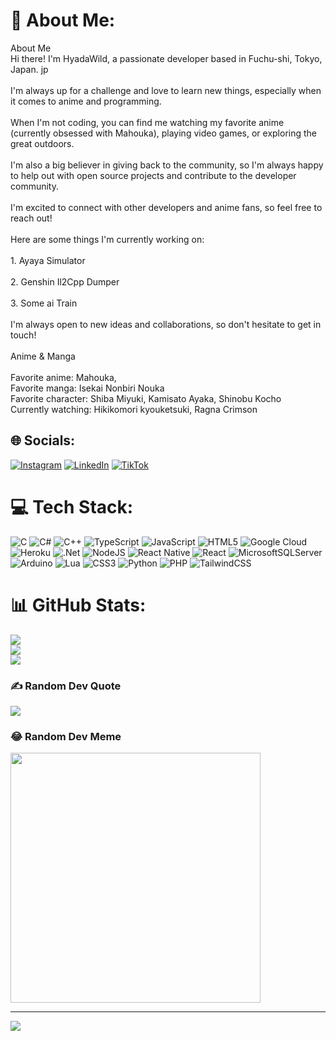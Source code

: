 # 💫 About Me:
About Me<br>Hi there! I'm HyadaWild, a passionate developer based in Fuchu-shi, Tokyo, Japan. jp<br><br>I'm always up for a challenge and love to learn new things, especially when it comes to anime and programming.<br><br>When I'm not coding, you can find me watching my favorite anime (currently obsessed with Mahouka), playing video games, or exploring the great outdoors. ️<br><br>I'm also a big believer in giving back to the community, so I'm always happy to help out with open source projects and contribute to the developer community.<br><br>I'm excited to connect with other developers and anime fans, so feel free to reach out!<br><br>Here are some things I'm currently working on:<br><br>1. Ayaya Simulator<br><br>2. Genshin Il2Cpp Dumper<br><br>3. Some ai Train<br><br>I'm always open to new ideas and collaborations, so don't hesitate to get in touch!<br><br>Anime & Manga<br><br>Favorite anime: Mahouka, <br>Favorite manga: Isekai Nonbiri Nouka<br>Favorite character: Shiba Miyuki, Kamisato Ayaka, Shinobu Kocho<br>Currently watching: Hikikomori kyouketsuki, Ragna Crimson


## 🌐 Socials:
[![Instagram](https://img.shields.io/badge/Instagram-%23E4405F.svg?logo=Instagram&logoColor=white)](https://instagram.com/@haydar_wildan) [![LinkedIn](https://img.shields.io/badge/LinkedIn-%230077B5.svg?logo=linkedin&logoColor=white)](https://linkedin.com/in/Haydar_Wildan_Zacky) [![TikTok](https://img.shields.io/badge/TikTok-%23000000.svg?logo=TikTok&logoColor=white)](https://www.tiktok.com/@hyadakitayama) 

# 💻 Tech Stack:
![C](https://img.shields.io/badge/c-%2300599C.svg?style=for-the-badge&logo=c&logoColor=white) ![C#](https://img.shields.io/badge/c%23-%23239120.svg?style=for-the-badge&logo=c-sharp&logoColor=white) ![C++](https://img.shields.io/badge/c++-%2300599C.svg?style=for-the-badge&logo=c%2B%2B&logoColor=white) ![TypeScript](https://img.shields.io/badge/typescript-%23007ACC.svg?style=for-the-badge&logo=typescript&logoColor=white) ![JavaScript](https://img.shields.io/badge/javascript-%23323330.svg?style=for-the-badge&logo=javascript&logoColor=%23F7DF1E) ![HTML5](https://img.shields.io/badge/html5-%23E34F26.svg?style=for-the-badge&logo=html5&logoColor=white) ![Google Cloud](https://img.shields.io/badge/GoogleCloud-%234285F4.svg?style=for-the-badge&logo=google-cloud&logoColor=white) ![Heroku](https://img.shields.io/badge/heroku-%23430098.svg?style=for-the-badge&logo=heroku&logoColor=white) ![.Net](https://img.shields.io/badge/.NET-5C2D91?style=for-the-badge&logo=.net&logoColor=white) ![NodeJS](https://img.shields.io/badge/node.js-6DA55F?style=for-the-badge&logo=node.js&logoColor=white) ![React Native](https://img.shields.io/badge/react_native-%2320232a.svg?style=for-the-badge&logo=react&logoColor=%2361DAFB) ![React](https://img.shields.io/badge/react-%2320232a.svg?style=for-the-badge&logo=react&logoColor=%2361DAFB) ![MicrosoftSQLServer](https://img.shields.io/badge/Microsoft%20SQL%20Server-CC2927?style=for-the-badge&logo=microsoft%20sql%20server&logoColor=white) ![Arduino](https://img.shields.io/badge/-Arduino-00979D?style=for-the-badge&logo=Arduino&logoColor=white) ![Lua](https://img.shields.io/badge/lua-%232C2D72.svg?style=for-the-badge&logo=lua&logoColor=white) ![CSS3](https://img.shields.io/badge/css3-%231572B6.svg?style=for-the-badge&logo=css3&logoColor=white) ![Python](https://img.shields.io/badge/python-3670A0?style=for-the-badge&logo=python&logoColor=ffdd54) ![PHP](https://img.shields.io/badge/php-%23777BB4.svg?style=for-the-badge&logo=php&logoColor=white) ![TailwindCSS](https://img.shields.io/badge/tailwindcss-%2338B2AC.svg?style=for-the-badge&logo=tailwind-css&logoColor=white)
# 📊 GitHub Stats:
![](https://github-readme-stats.vercel.app/api?username=Hyadawild&theme=tokyonight&hide_border=false&include_all_commits=true&count_private=false)<br/>
![](https://github-readme-streak-stats.herokuapp.com/?user=Hyadawild&theme=tokyonight&hide_border=false)<br/>
![](https://github-readme-stats.vercel.app/api/top-langs/?username=Hyadawild&theme=tokyonight&hide_border=false&include_all_commits=true&count_private=false&layout=compact)

### ✍️ Random Dev Quote
![](https://quotes-github-readme.vercel.app/api?type=horizontal&theme=radical)

### 😂 Random Dev Meme
<img src='https://randommeme-five.vercel.app/' style="height: 400px;"/>

---
[![](https://visitcount.itsvg.in/api?id=Hyadawild&icon=4&color=0)](https://visitcount.itsvg.in)

<!-- Proudly created with GPRM ( https://gprm.itsvg.in ) -->
